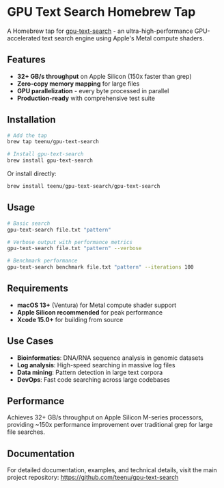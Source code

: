 # GPU Text Search Homebrew Tap

A Homebrew tap for [gpu-text-search](https://github.com/teenu/gpu-text-search) - an ultra-high-performance GPU-accelerated text search engine using Apple's Metal compute shaders.

## Features

- **32+ GB/s throughput** on Apple Silicon (150x faster than grep)
- **Zero-copy memory mapping** for large files
- **GPU parallelization** - every byte processed in parallel
- **Production-ready** with comprehensive test suite

## Installation

```bash
# Add the tap
brew tap teenu/gpu-text-search

# Install gpu-text-search
brew install gpu-text-search
```

Or install directly:

```bash
brew install teenu/gpu-text-search/gpu-text-search
```

## Usage

```bash
# Basic search
gpu-text-search file.txt "pattern"

# Verbose output with performance metrics
gpu-text-search file.txt "pattern" --verbose

# Benchmark performance
gpu-text-search benchmark file.txt "pattern" --iterations 100
```

## Requirements

- **macOS 13+** (Ventura) for Metal compute shader support
- **Apple Silicon recommended** for peak performance
- **Xcode 15.0+** for building from source

## Use Cases

- **Bioinformatics**: DNA/RNA sequence analysis in genomic datasets
- **Log analysis**: High-speed searching in massive log files  
- **Data mining**: Pattern detection in large text corpora
- **DevOps**: Fast code searching across large codebases

## Performance

Achieves 32+ GB/s throughput on Apple Silicon M-series processors, providing ~150x performance improvement over traditional grep for large file searches.

## Documentation

For detailed documentation, examples, and technical details, visit the main project repository:
https://github.com/teenu/gpu-text-search